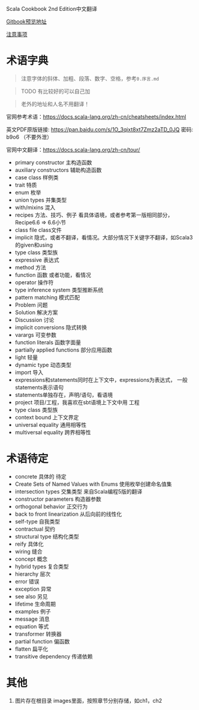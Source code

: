 Scala Cookbook 2nd Edition中文翻译

[Gitbook预览地址](https://bitlap.gitbook.io/scalacookbook2/IUm1FxUIEGiFf76fby9v/)

[注意事项](./注意事项.md)

# 术语字典

> 注意字体的斜体、加粗、段落、数字、空格，参考`0.序言.md`

> TODO 有比较好的可以自己加

> 老外的地址和人名不用翻译！

官网参考术语：https://docs.scala-lang.org/zh-cn/cheatsheets/index.html


英文PDF原版链接: https://pan.baidu.com/s/1O_3qixt8xt7Zmz2aTD_0JQ  密码: b9o6 （不要外泄）

官网中文翻译：https://docs.scala-lang.org/zh-cn/tour/


- primary constructor  主构造函数
- auxiliary constructors 辅助构造函数
- case class 样例类
- trait 特质
- enum 枚举
- union types 并集类型
- with/mixins 混入
- recipes 方法、技巧、例子 看具体语境，或者参考第一版相同部分，Recipe6.6 => 6.6小节
- class file    class文件
- implicit 隐式，或者不翻译，看情况。大部分情况下关键字不翻译，如Scala3的given和using
- type class 类型族
- expressive 表达式
- method 方法
- function 函数  或者功能，看情况
- operator 操作符
- type inference system 类型推断系统
- pattern matching 模式匹配
- Problem 问题
- Solution 解决方案
- Discussion 讨论
- implicit conversions 隐式转换
- varargs 可变参数
- function literals 函数字面量
- partially applied functions 部分应用函数
- light 轻量
- dynamic type 动态类型
- import 导入
- expressions和statements同时在上下文中，expressions为表达式， 一般statements表示语句
- statements单独存在，声明/语句，看语境
- project 项目/工程，我喜欢在sbt语境上下文中用 工程
- type class 类型族
- context bound 上下文界定
- universal equality  通用相等性
- multiversal equality 跨界相等性

# 术语待定

- concrete 具体的  待定
- Create Sets of Named Values with Enums  使用枚举创建命名值集
- intersection types 交集类型  来自Scala编程5版的翻译
- constructor parameters 构造器参数
- orthogonal behavior 正交行为
- back to front linearization 从后向前的线性化
- self-type 自我类型
- contractual 契约
- structural type 结构化类型
- reify 具体化
- wiring 缝合
- concept 概念
- hybrid types 复合类型
- hierarchy 层次
- error 错误 
- exception 异常
- see also 另见
- lifetime 生命周期
- examples 例子
- message 消息
- equation 等式
- transformer 转换器
- partial function 偏函数
- flatten 扁平化
- transitive dependency 传递依赖

# 其他

1. 图片存在根目录 images里面，按照章节分别存储，如ch1，ch2